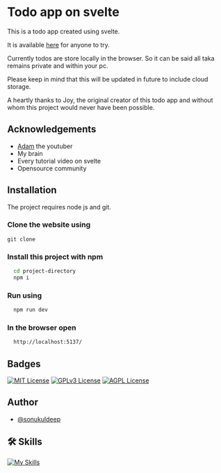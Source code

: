 
# Todo app on svelte

This is a todo app created using svelte.

It is available [here](https://sonus-todo.vercel.app/) for anyone to try.

Currently todos are store locally in the browser. So it can be said all taka remains private and within your pc.

Please keep in mind that this will be updated in future to include cloud storage.

A heartly thanks to Joy, the original creator of this todo app and without whom this project would never have been possible. 

## Acknowledgements

 - [Adam](https://www.youtube.com/@JoyofCodeDev) the youtuber
 - My brain
 - Every tutorial video on svelte
 - Opensource community


## Installation

The project requires node js and git.

### Clone the website using
```npm
git clone 
```

### Install this project with npm

```bash
  cd project-directory
  npm i
```

### Run using

```bash
  npm run dev
```

### In the browser open

```bash
  http://localhost:5137/
```

## Badges

[![MIT License](https://img.shields.io/badge/License-MIT-green.svg)](https://choosealicense.com/licenses/mit/) 
[![GPLv3 License](https://img.shields.io/badge/License-GPL%20v3-yellow.svg)](https://opensource.org/licenses/)
[![AGPL License](https://img.shields.io/badge/license-AGPL-blue.svg)](http://www.gnu.org/licenses/agpl-3.0)


## Author
- [@sonukuldeep](https://www.github.com/sonukuldeep)


## 🛠 Skills

[![My Skills](https://skillicons.dev/icons?i=js,ts,html,css,tailwind,sass,nodejs,react,nextjs,svelte,vue,flask,rust,python,php,solidity,mongodb,mysql,prisma,figma,threejs,unity,godot)](https://github.com/sonukuldeep)
